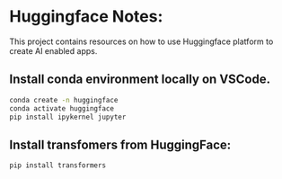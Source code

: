# Huggingface Notes:

This project contains resources on how to use Huggingface platform to create AI enabled apps.

## Install conda environment locally on VSCode.

```bash
conda create -n huggingface
conda activate huggingface
pip install ipykernel jupyter
```

## Install transfomers from HuggingFace:

```bash
pip install transformers
```